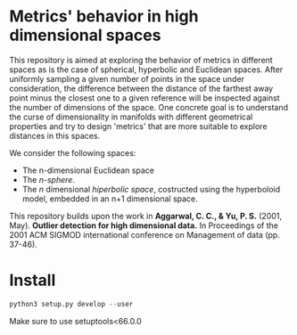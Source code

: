 # Metrics' behavior in high dimensional spaces

This repository is aimed at exploring the behavior of metrics in different spaces as is the case of spherical, hyperbolic and Euclidean spaces. 
After uniformly sampling a given number of points in the space under consideration, the difference between the distance of the farthest away 
point minus the closest one to a given reference will be inspected against the number of dimensions of the space. One concrete goal is to understand 
the curse of dimensionality in manifolds with different geometrical properties and try to design 'metrics' that are more suitable to explore distances
in this spaces.

We consider the following spaces:

* The n-dimensional Euclidean space
* The *n-sphere*.
* The *n* dimensional *hiperbolic space*, costructed using the hyperboloid model, embedded in an n+1 dimensional space.

This repository builds upon the work in  **Aggarwal, C. C., &amp; Yu, P. S.** (2001, May). **Outlier detection for high dimensional data.** In Proceedings of the 2001 ACM SIGMOD international conference on Management of data (pp. 37-46).

# Install

```python
python3 setup.py develop --user
```
Make sure to use setuptools<66.0.0